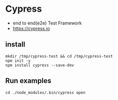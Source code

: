 # Cypress
- end to end(e2e) Test Framework
- https://cypress.io

## install

```
mkdir /tmp/cypress-test && cd /tmp/cypress-test
npm init -y
npm install cypress --save-dev
```

## Run examples

```
cd ./node_modules/.bin/cypress open
```

